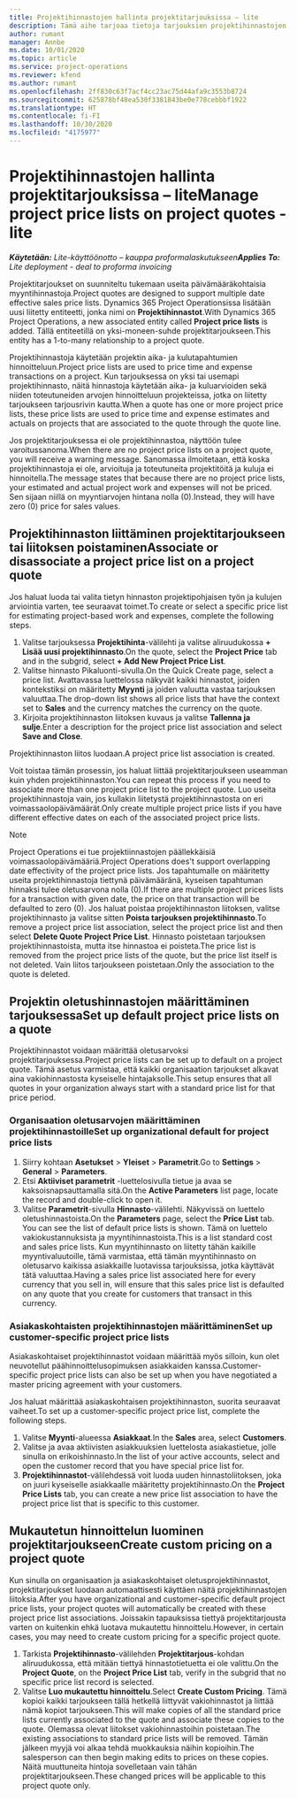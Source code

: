 ```yaml
---
title: Projektihinnastojen hallinta projektitarjouksissa – lite
description: Tämä aihe tarjoaa tietoja tarjouksien projektihinnastojen käsittelystä. (Sales)
author: rumant
manager: Annbe
ms.date: 10/01/2020
ms.topic: article
ms.service: project-operations
ms.reviewer: kfend
ms.author: rumant
ms.openlocfilehash: 2ff830c63f7acf4cc23ac75d44afa9c3553b8724
ms.sourcegitcommit: 625878bf48ea530f3381843be0e778cebbbf1922
ms.translationtype: HT
ms.contentlocale: fi-FI
ms.lasthandoff: 10/30/2020
ms.locfileid: "4175977"
---
```

# <a name="manage-project-price-lists-on-project-quotes---lite"></a><span data-ttu-id="f7eb8-104">Projektihinnastojen hallinta projektitarjouksissa – lite</span><span class="sxs-lookup"><span data-stu-id="f7eb8-104">Manage project price lists on project quotes - lite</span></span>

<span data-ttu-id="f7eb8-105">_**Käytetään:** Lite-käyttöönotto – kauppa proformalaskutukseen_</span><span class="sxs-lookup"><span data-stu-id="f7eb8-105">_**Applies To:** Lite deployment - deal to proforma invoicing_</span></span>

<span data-ttu-id="f7eb8-106">Projektitarjoukset on suunniteltu tukemaan useita päivämääräkohtaisia myyntihinnastoja.</span><span class="sxs-lookup"><span data-stu-id="f7eb8-106">Project quotes are designed to support multiple date effective sales price lists.</span></span> <span data-ttu-id="f7eb8-107">Dynamics 365 Project Operationsissa lisätään uusi liitetty entiteetti, jonka nimi on **Projektihinnastot**.</span><span class="sxs-lookup"><span data-stu-id="f7eb8-107">With Dynamics 365 Project Operations, a new associated entity called **Project price lists** is added.</span></span> <span data-ttu-id="f7eb8-108">Tällä entiteetillä on yksi-moneen-suhde projektitarjoukseen.</span><span class="sxs-lookup"><span data-stu-id="f7eb8-108">This entity has a 1-to-many relationship to a project quote.</span></span>

<span data-ttu-id="f7eb8-109">Projektihinnastoja käytetään projektin aika- ja kulutapahtumien hinnoitteluun.</span><span class="sxs-lookup"><span data-stu-id="f7eb8-109">Project price lists are used to price time and expense transactions on a project.</span></span> <span data-ttu-id="f7eb8-110">Kun tarjouksessa on yksi tai usemapi projektihinnasto, näitä hinnastoja käytetään aika- ja kuluarvioiden sekä niiden toteutuneiden arvojen hinnoitteluun projekteissa, jotka on liitetty tarjoukseen tarjousrivin kautta.</span><span class="sxs-lookup"><span data-stu-id="f7eb8-110">When a quote has one or more project price lists, these price lists are used to price time and expense estimates and actuals on projects that are associated to the quote through the quote line.</span></span>

<span data-ttu-id="f7eb8-111">Jos projektitarjouksessa ei ole projektihinnastoa, näyttöön tulee varoitussanoma.</span><span class="sxs-lookup"><span data-stu-id="f7eb8-111">When there are no project price lists on a project quote, you will receive a warning message.</span></span> <span data-ttu-id="f7eb8-112">Sanomassa ilmoitetaan, että koska projektihinnastoja ei ole, arvioituja ja toteutuneita projektitöitä ja kuluja ei hinnoitella.</span><span class="sxs-lookup"><span data-stu-id="f7eb8-112">The message states that because there are no project price lists, your estimated and actual project work and expenses will not be priced.</span></span> <span data-ttu-id="f7eb8-113">Sen sijaan niillä on myyntiarvojen hintana nolla (0).</span><span class="sxs-lookup"><span data-stu-id="f7eb8-113">Instead, they will have zero (0) price for sales values.</span></span>

## <a name="associate-or-disassociate-a-project-price-list-on-a-project-quote"></a><span data-ttu-id="f7eb8-114">Projektihinnaston liittäminen projektitarjoukseen tai liitoksen poistaminen</span><span class="sxs-lookup"><span data-stu-id="f7eb8-114">Associate or disassociate a project price list on a project quote</span></span>

<span data-ttu-id="f7eb8-115">Jos haluat luoda tai valita tietyn hinnaston projektipohjaisen työn ja kulujen arviointia varten, tee seuraavat toimet.</span><span class="sxs-lookup"><span data-stu-id="f7eb8-115">To create or select a specific price list for estimating project-based work and expenses, complete the following steps.</span></span>

1. <span data-ttu-id="f7eb8-116">Valitse tarjouksessa **Projektihinta**-välilehti ja valitse aliruudukossa **+ Lisää uusi projektihinnasto**.</span><span class="sxs-lookup"><span data-stu-id="f7eb8-116">On the quote, select the **Project Price** tab and in the subgrid, select **+ Add New Project Price List**.</span></span>
2. <span data-ttu-id="f7eb8-117">Valitse hinnasto Pikaluonti-sivulla.</span><span class="sxs-lookup"><span data-stu-id="f7eb8-117">On the Quick Create page, select a price list.</span></span> <span data-ttu-id="f7eb8-118">Avattavassa luettelossa näkyvät kaikki hinnastot, joiden kontekstiksi on määritetty **Myynti** ja joiden valuutta vastaa tarjouksen valuuttaa.</span><span class="sxs-lookup"><span data-stu-id="f7eb8-118">The drop-down list shows all price lists that have the context set to **Sales** and the currency matches the currency on the quote.</span></span>
4. <span data-ttu-id="f7eb8-119">Kirjoita projektihinnaston liitoksen kuvaus ja valitse **Tallenna ja sulje**.</span><span class="sxs-lookup"><span data-stu-id="f7eb8-119">Enter a description for the project price list association and select **Save and Close**.</span></span>

<span data-ttu-id="f7eb8-120">Projektihinnaston liitos luodaan.</span><span class="sxs-lookup"><span data-stu-id="f7eb8-120">A project price list association is created.</span></span>

<span data-ttu-id="f7eb8-121">Voit toistaa tämän prosessin, jos haluat liittää projektitarjoukseen useamman kuin yhden projektihinnaston.</span><span class="sxs-lookup"><span data-stu-id="f7eb8-121">You can repeat this process if you need to associate more than one project price list to the project quote.</span></span> <span data-ttu-id="f7eb8-122">Luo useita projektihinnastoja vain, jos kullakin liitetystä projektihinnastosta on eri voimassaolopäivämäärät.</span><span class="sxs-lookup"><span data-stu-id="f7eb8-122">Only create multiple project price lists if you have different effective dates on each of the associated project price lists.</span></span>

> [!NOTE]
> <span data-ttu-id="f7eb8-123">Project Operations ei tue projektiinnastojen päällekkäisiä voimassaolopäivämääriä.</span><span class="sxs-lookup"><span data-stu-id="f7eb8-123">Project Operations does't support overlapping date effectivity of the project price lists.</span></span> <span data-ttu-id="f7eb8-124">Jos tapahtumalle on määritetty useita projektihinnastoja tiettynä päivämääränä, kyseisen tapahtuman hinnaksi tulee oletusarvona nolla (0).</span><span class="sxs-lookup"><span data-stu-id="f7eb8-124">If there are multiple project prices lists for a transaction with given date, the price on that transaction will be defaulted to zero (0).</span></span>
<span data-ttu-id="f7eb8-125">Jos haluat poistaa projektihinnaston liitoksen, valitse projektihinnasto ja valitse sitten **Poista tarjouksen projektihinnasto**.</span><span class="sxs-lookup"><span data-stu-id="f7eb8-125">To remove a project price list association, select the project price list and then select **Delete Quote Project Price List**.</span></span> <span data-ttu-id="f7eb8-126">Hinnasto poistetaan tarjouksen projektihinnastoista, mutta itse hinnastoa ei poisteta.</span><span class="sxs-lookup"><span data-stu-id="f7eb8-126">The price list is removed from the project price lists of the quote, but the price list itself is not deleted.</span></span> <span data-ttu-id="f7eb8-127">Vain liitos tarjoukseen poistetaan.</span><span class="sxs-lookup"><span data-stu-id="f7eb8-127">Only the association to the quote is deleted.</span></span>

## <a name="set-up-default-project-price-lists-on-a-quote"></a><span data-ttu-id="f7eb8-128">Projektin oletushinnastojen määrittäminen tarjouksessa</span><span class="sxs-lookup"><span data-stu-id="f7eb8-128">Set up default project price lists on a quote</span></span>

<span data-ttu-id="f7eb8-129">Projektihinnastot voidaan määrittää oletusarvoksi projektitarjouksessa.</span><span class="sxs-lookup"><span data-stu-id="f7eb8-129">Project price lists can be set up to default on a project quote.</span></span> <span data-ttu-id="f7eb8-130">Tämä asetus varmistaa, että kaikki organisaation tarjoukset alkavat aina vakiohinnastosta kyseiselle hintajaksolle.</span><span class="sxs-lookup"><span data-stu-id="f7eb8-130">This setup ensures that all quotes in your organization always start with a standard price list for that price period.</span></span>

### <a name="set-up-organizational-default-for-project-price-lists"></a><span data-ttu-id="f7eb8-131">Organisaation oletusarvojen määrittäminen projektihinnastoille</span><span class="sxs-lookup"><span data-stu-id="f7eb8-131">Set up organizational default for project price lists</span></span>

1. <span data-ttu-id="f7eb8-132">Siirry kohtaan **Asetukset** > **Yleiset** > **Parametrit**.</span><span class="sxs-lookup"><span data-stu-id="f7eb8-132">Go to **Settings** > **General** > **Parameters**.</span></span>
2. <span data-ttu-id="f7eb8-133">Etsi **Aktiiviset parametrit** -luettelosivulla tietue ja avaa se kaksoisnapsauttamalla sitä.</span><span class="sxs-lookup"><span data-stu-id="f7eb8-133">On the **Active Parameters** list page, locate the record and double-click to open it.</span></span> 
3. <span data-ttu-id="f7eb8-134">Valitse **Parametrit**-sivulla **Hinnasto**-välilehti. Näkyvissä on luettelo oletushinnastoista.</span><span class="sxs-lookup"><span data-stu-id="f7eb8-134">On the **Parameters** page, select the **Price List** tab. You can see the list of default price lists is shown.</span></span> <span data-ttu-id="f7eb8-135">Tämä on luettelo vakiokustannuksista ja myyntihinnastoista.</span><span class="sxs-lookup"><span data-stu-id="f7eb8-135">This is a list standard cost and sales price lists.</span></span> <span data-ttu-id="f7eb8-136">Kun myyntihinnasto on liitetty tähän kaikille myyntivaluutoille, tämä varmistaa, että tämän myyntihinnasto on oletusarvo kaikissa asiakkaille luotavissa tarjouksissa, jotka käyttävät tätä valuuttaa.</span><span class="sxs-lookup"><span data-stu-id="f7eb8-136">Having a sales price list associated here for every currency that you sell in, will ensure that this sales price list is defaulted on any quote that you create for customers that transact in this currency.</span></span>

### <a name="set-up-customer-specific-project-price-lists"></a><span data-ttu-id="f7eb8-137">Asiakaskohtaisten projektihinnastojen määrittäminen</span><span class="sxs-lookup"><span data-stu-id="f7eb8-137">Set up customer-specific project price lists</span></span>

<span data-ttu-id="f7eb8-138">Asiakaskohtaiset projektihinnastot voidaan määrittää myös silloin, kun olet neuvotellut päähinnoittelusopimuksen asiakkaiden kanssa.</span><span class="sxs-lookup"><span data-stu-id="f7eb8-138">Customer-specific project price lists can also be set up when you have negotiated a master pricing agreement with your customers.</span></span>

<span data-ttu-id="f7eb8-139">Jos haluat määrittää asiakaskohtaisen projektihinnaston, suorita seuraavat vaiheet.</span><span class="sxs-lookup"><span data-stu-id="f7eb8-139">To set up a customer-specific project price list, complete the following steps.</span></span>

1. <span data-ttu-id="f7eb8-140">Valitse **Myynti**-alueessa **Asiakkaat**.</span><span class="sxs-lookup"><span data-stu-id="f7eb8-140">In the **Sales** area, select **Customers**.</span></span>
2. <span data-ttu-id="f7eb8-141">Valitse ja avaa aktiivisten asiakkuuksien luettelosta asiakastietue, jolle sinulla on erikoishinnasto.</span><span class="sxs-lookup"><span data-stu-id="f7eb8-141">In the list of your active accounts, select and open the customer record that you have special price list for.</span></span>
3. <span data-ttu-id="f7eb8-142">**Projektihinnastot**-välilehdessä voit luoda uuden hinnastoliitoksen, joka on juuri kyseiselle asiakkaalle määritetty projektihinnasto.</span><span class="sxs-lookup"><span data-stu-id="f7eb8-142">On the **Project Price Lists** tab, you can create a new price list association to have the project price list that is specific to this customer.</span></span>

## <a name="create-custom-pricing-on-a-project-quote"></a><span data-ttu-id="f7eb8-143">Mukautetun hinnoittelun luominen projektitarjoukseen</span><span class="sxs-lookup"><span data-stu-id="f7eb8-143">Create custom pricing on a project quote</span></span>

<span data-ttu-id="f7eb8-144">Kun sinulla on organisaation ja asiakaskohtaiset oletusprojektihinnastot, projektitarjoukset luodaan automaattisesti käyttäen näitä projektihinnastojen liitoksia.</span><span class="sxs-lookup"><span data-stu-id="f7eb8-144">After you have organizational and customer-specific default project price lists, your project quotes will automatically be created with these project price list associations.</span></span> <span data-ttu-id="f7eb8-145">Joissakin tapauksissa tiettyä projektitarjousta varten on kuitenkin ehkä luotava mukautettu hinnoittelu.</span><span class="sxs-lookup"><span data-stu-id="f7eb8-145">However, in certain cases, you may need to create custom pricing for a specific project quote.</span></span> 

1. <span data-ttu-id="f7eb8-146">Tarkista **Projektihinnasto**-välilehden **Projektitarjous**-kohdan aliruudukossa, että mitään tiettyä hinnastotietuetta ei ole valittu.</span><span class="sxs-lookup"><span data-stu-id="f7eb8-146">On the **Project Quote**, on the **Project Price List** tab, verify in the subgrid that no specific price list record is selected.</span></span>
2. <span data-ttu-id="f7eb8-147">Valitse **Luo mukautettu hinnoittelu**.</span><span class="sxs-lookup"><span data-stu-id="f7eb8-147">Select **Create Custom Pricing**.</span></span> <span data-ttu-id="f7eb8-148">Tämä kopioi kaikki tarjoukseen tällä hetkellä liittyvät vakiohinnastot ja liittää nämä kopiot tarjoukseen.</span><span class="sxs-lookup"><span data-stu-id="f7eb8-148">This will make copies of all the standard price lists currently associated to the quote and associate these copies to the quote.</span></span> <span data-ttu-id="f7eb8-149">Olemassa olevat liitokset vakiohinnastoihin poistetaan.</span><span class="sxs-lookup"><span data-stu-id="f7eb8-149">The existing associations to standard price lists will be removed.</span></span> <span data-ttu-id="f7eb8-150">Tämän jälkeen myyjä voi alkaa tehdä muokkauksia näihin kopioihin.</span><span class="sxs-lookup"><span data-stu-id="f7eb8-150">The salesperson can then begin making edits to prices on these copies.</span></span> <span data-ttu-id="f7eb8-151">Näitä muuttuneita hintoja sovelletaan vain tähän projektitarjoukseen.</span><span class="sxs-lookup"><span data-stu-id="f7eb8-151">These changed prices will be applicable to this project quote only.</span></span>
